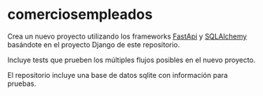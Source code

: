 # comerciosempleados

Crea un nuevo proyecto utilizando los frameworks [FastApi](https://fastapi.tiangolo.com/) y [SQLAlchemy](https://www.sqlalchemy.org/) basándote en el proyecto Django de este repositorio. 

Incluye tests que prueben los múltiples flujos posibles en el nuevo proyecto.

El repositorio incluye una base de datos sqlite con información para pruebas.